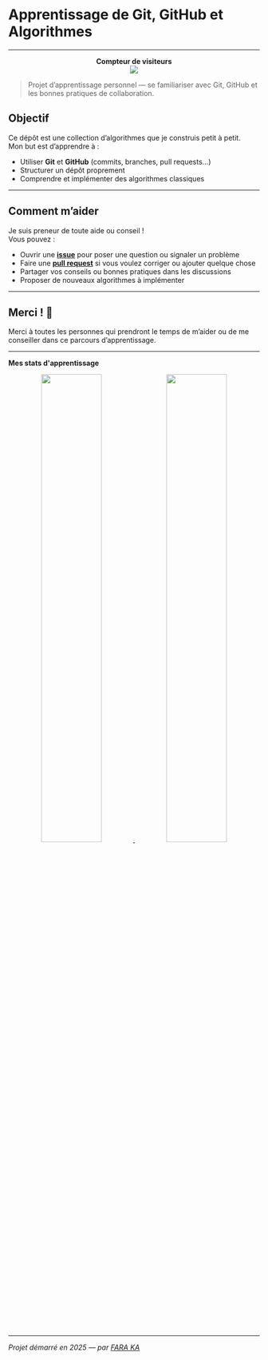 # Apprentissage de Git, GitHub et Algorithmes

---

<p align="center">
  <strong>Compteur de visiteurs</strong><br>
  <img src="https://profile-counter.glitch.me/sinedyla/count.svg" />
</p>


> Projet d’apprentissage personnel — se familiariser avec Git, GitHub et les bonnes pratiques de collaboration.



## Objectif

Ce dépôt est une collection d’algorithmes que je construis petit à petit.  
Mon but est d’apprendre à :

- Utiliser **Git** et **GitHub** (commits, branches, pull requests…)
- Structurer un dépôt proprement
- Comprendre et implémenter des algorithmes classiques

---


## Comment m’aider

Je suis preneur de toute aide ou conseil !  
Vous pouvez :
- Ouvrir une **[issue](https://github.com/sinedyla/votre-repo/issues)** pour poser une question ou signaler un problème
- Faire une **[pull request](https://github.com/sinedyla/votre-repo/pulls)** si vous voulez corriger ou ajouter quelque chose
- Partager vos conseils ou bonnes pratiques dans les discussions
- Proposer de nouveaux algorithmes à implémenter
---

## Merci ! 💙

Merci à toutes les personnes qui prendront le temps de m’aider ou de me conseiller dans ce parcours d’apprentissage.

---
**Mes stats d'apprentissage**
<div align="center">
  <a href="https://github.com/sinedyla/github-readme-stats">
    <img src="https://github-readme-stats.vercel.app/api?username=sinedyla&show_icons=true&include_all_commits=true&theme=buefy&hide_border=true" width="49%" />
  </a>
  <a href="https://github.com/sinedyla/github-readme-stats">
    <img src="https://github-readme-stats.vercel.app/api/top-langs/?username=sinedyla&layout=compact&theme=buefy&hide_border=true" width="49%" />
  </a>
</div>

---

*Projet démarré en 2025 — par [FARA KA](https://github.com/sinedyla)*